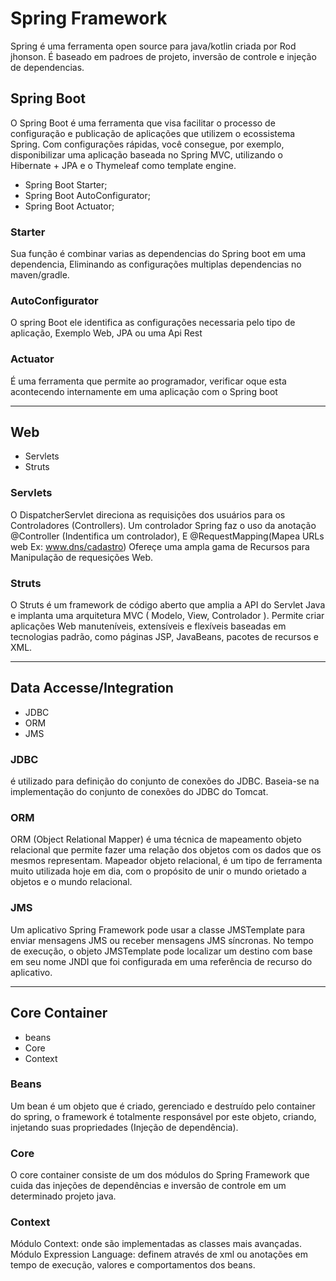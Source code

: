 # Spring Framework

Spring é uma ferramenta open source para java/kotlin criada por Rod jhonson.
É baseado em padroes de projeto, inversão de controle e injeção de dependencias.

## Spring Boot

O Spring Boot é uma ferramenta que visa facilitar o processo de configuração e publicação de aplicações que utilizem o ecossistema Spring.
Com configurações rápidas, você consegue, por exemplo, disponibilizar uma aplicação baseada no Spring MVC, utilizando o Hibernate + JPA e o Thymeleaf como template engine.

* Spring Boot Starter;
* Spring Boot AutoConfigurator;
* Spring Boot Actuator;

### Starter

Sua função é combinar varias as dependencias do Spring boot em uma dependencia,
Eliminando as configurações multiplas dependencias no maven/gradle.

### AutoConfigurator

O spring Boot ele identifica as configurações necessaria pelo tipo de aplicação, Exemplo Web, JPA ou uma Api Rest

### Actuator

É uma ferramenta que permite ao programador, verificar oque esta acontecendo internamente em uma aplicação com o Spring boot

-------------------------------------------------------------------------------------------------------------------------------

## Web

* Servlets
* Struts

### Servlets

O DispatcherServlet direciona as requisições dos usuários para os Controladores (Controllers). Um controlador Spring faz o uso da anotação @Controller (Indentifica um controlador),
E @RequestMapping(Mapea URLs web Ex: www.dns/cadastro) Ofereçe uma ampla gama de Recursos para Manipulação de requesições Web.

### Struts

O Struts é um framework de código aberto que amplia a API do Servlet Java e implanta uma arquitetura MVC ( Modelo, View, Controlador ).
Permite criar aplicações Web manuteníveis, extensíveis e flexíveis baseadas em tecnologias padrão, como páginas JSP, JavaBeans, pacotes de recursos e XML.

-------------------------------------------------------------------------------------------------------------------------------

## Data Accesse/Integration

* JDBC
* ORM
* JMS

### JDBC

é utilizado para definição do conjunto de conexões do JDBC. Baseia-se na implementação do conjunto de conexões do JDBC do Tomcat.

### ORM

ORM (Object Relational Mapper) é uma técnica de mapeamento objeto relacional que permite fazer uma relação dos objetos com os dados que os mesmos representam.
Mapeador objeto relacional, é um tipo de ferramenta muito utilizada hoje em dia, com o propósito de unir o mundo orietado a objetos e o mundo relacional.

### JMS

Um aplicativo Spring Framework pode usar a classe JMSTemplate para enviar mensagens JMS ou receber mensagens JMS síncronas.
No tempo de execução, o objeto JMSTemplate pode localizar um destino com base em seu nome JNDI que foi configurada em uma referência de recurso do aplicativo.

-------------------------------------------------------------------------------------------------------------------------------

## Core Container

* beans
* Core
* Context

### Beans

Um bean é um objeto que é criado, gerenciado e destruído pelo container do spring,
o framework é totalmente responsável por este objeto, criando, injetando suas propriedades (Injeção de dependência).

### Core

O core container consiste de um dos módulos do Spring Framework que cuida das injeções de dependências e inversão de controle em um determinado projeto java.

### Context

Módulo Context: onde são implementadas as classes mais avançadas. Módulo Expression Language: definem através de xml ou anotações em tempo de execução, valores e comportamentos dos beans.
